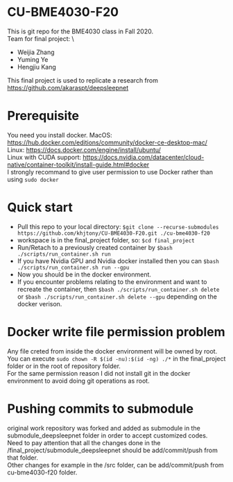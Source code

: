 # CU-BME4030-F20
This is git repo for the BME4030 class in Fall 2020. \
Team for final project: \
- Weijia Zhang
- Yuming Ye
- Hengjiu Kang

This final project is used to replicate a research from https://github.com/akaraspt/deepsleepnet
# Prerequisite
You need you install docker. 
MacOS: https://hub.docker.com/editions/community/docker-ce-desktop-mac/ \
Linux: https://docs.docker.com/engine/install/ubuntu/ \
Linux with CUDA support: https://docs.nvidia.com/datacenter/cloud-native/container-toolkit/install-guide.html#docker \
I strongly recommand to give user permission to use Docker rather than using `sudo docker`

# Quick start
* Pull this repo to your local directory: `$git clone --recurse-submodules https://github.com/khjtony/CU-BME4030-F20.git ./cu-bme4030-f20`
* workspace is in the final_project folder, so: `$cd final_project`
* Run/Retach to a previously created container by `$bash ./scripts/run_container.sh run`
* If you have Nvidia GPU and Nvidia docker installed then you can `$bash ./scripts/run_container.sh run --gpu`
* Now you should be in the docker environment.
* If you encounter problems relating to the environment and want to recreate the container, then `$bash ./scripts/run_container.sh delete` or `$bash ./scripts/run_container.sh delete --gpu` depending on the docker verison.

# Docker write file permission problem
Any file creted from inside the docker environment will be owned by root. \
You can execute `sudo chown -R $(id -nu):$(id -ng) ./*` in the final_project folder or in the root of repository folder. \
For the same permission reason I did not install git in the docker environment to avoid doing git operations as root.

# Pushing commits to submodule
original work repository was forked and added as submodule in the submodule_deepsleepnet folder in order to accept customized codes. \
Need to pay attention that all the changes done in the /final_project/submodule_deepsleepnet should be add/commit/push from that folder. \
Other changes for example in the /src folder, can be add/commit/push from cu-bme4030-f20 folder. 
